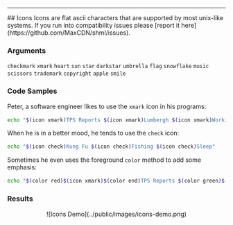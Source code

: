 <hr>
<a name="Icons"></a>
## Icons
Icons are flat ascii characters that are supported by most unix-like systems.  If you run into compatibility issues please [report it here](https://github.com/MaxCDN/shml/issues).

### Arguments

`checkmark` `xmark` `heart` `sun` `star`
`darkstar` `umbrella` `flag` `snowflake` `music`
`scissors` `trademark` `copyright` `apple` `smile`

### Code Samples

Peter, a software engineer likes to use the `xmark` icon in his programs:

```bash
echo "$(icon xmark)TPS Reports $(icon xmark)Lumbergh $(icon xmark)Working"
```

When he is in a better mood, he tends to use the `check` icon:

```bash
echo "$(icon check)Kung Fu $(icon check)Fishing $(icon check)Sleep"
```

Sometimes he even uses the foreground `color` method to add some emphasis:

```bash
echo "$(color red)$(icon xmark)$(color end)TPS Reports $(color green)$(icon check)$(color end)Fishing"
```

### Results
<center>
![Icons Demo](../public/images/icons-demo.png)
</center>
